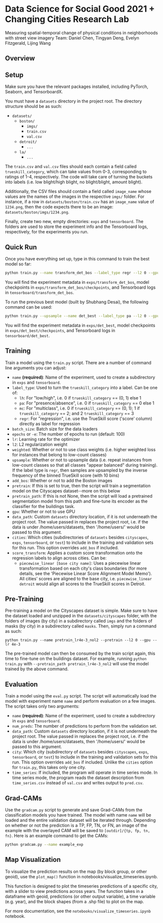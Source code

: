 # Data Science for Social Good 2021 + Changing Cities Research Lab
Measuring spatial-temporal change of physical conditions in neighborhoods with street view imagery
Team: Daniel Chen, Tingyan Deng, Evelyn Fitzgerald, Lijing Wang

## Overview


## Setup

Make sure you have the relevant packages installed, including PyTorch, Seaborn, and TensorboardX.

You must have a `datasets` directory in the project root. The directory structure should be as such:

- `datasets/`
  - `boston/`
    - `imgs/`
    - `train.csv`
    - `val.csv`
  - `detroit/`
    - `...`
  - `la/`
    - `...`

The `train.csv` and `val.csv` files should each contain a field called `trueskill_category`, which can take values from 0-3, corresponding to ratings of 1-4, respectively. The code will take care of turning the buckets into labels (i.e. low blight/high blight, no blight/blight, amount blight).

Additionally, the CSV files should contain a field called `image_name` whose values are the names of the images in the respective `imgs/` folder. For instance, if a row in `datasets/boston/train.csv` has an `image_name` value of `1234.png`, then the code expects there to be an image: `datasets/boston/imgs/1234.png`.

Finally, create two new, empty directories: `exps` and `tensorboard`. The folders are used to store the experiment info and the Tensorboard logs, respectively, for the experiments you run.

## Quick Run

Once you have everything set up, type in this command to train the best model so far:

```sh
python train.py --name transform_det_bos --label_type regr --l2 0 --gpu --epochs 50 --upsample --cities detroit boston --transform piecewise_linear detroit
```

You will find the experiment metadata in `exps/transform_det_bos`, model checkpoints in `exps/transform_det_bos/checkpoints`, and Tensorboard logs in `tensorboard/transform_det_bos`.

To run the previous best model (built by Shubhang Desai), the following command can be used:

```sh
python train.py --upsample --name det_best --label_type pa --l2 0 --gpu
```

You will find the experiment metadata in `exps/det_best`, model checkpoints in `exps/det_best/checkpoints`, and Tensorboard logs in `tensorboard/det_best`.

## Training

Train a model using the `train.py` script. There are a number of command line arguments you can adjust:

- `name` **(required)**: Name of the experiment, used to create a subdirectory in `exps` and `tensorboard`.
- `label_type`: Used to turn the `trueskill_category` into a label. Can be one of:
  - `lh`: For "low/high", i.e. 0 if `trueskill_category` == (0, 1) else 1
  - `pa`: For "presence/absence", i.e. 0 if `trueskill_category` == 0 else 1
  - `mc`: For "multiclass", i.e. 0 if `trueskill_category` == (0, 1); 1 if `trueskill_category` == 2; and 2 `trueskill_category` == 3
  - `regr`: For "regression", i.e. use the TrueSkill score ('score' column) directly as label for regression
- `batch_size`: Batch size for the data loaders
- `epochs` or `-e`: The number of epochs to run (default: 100)
- `lr`: Learning rate for the optimizer
- `l2`: L2 regularization weight
- `weighted`: Whether or not to use class weights (i.e. higher weighted loss for instances that belong to low-count classes)
- `upsample`: Whether or not to upsample data (i.e. repeat instances from low-count classes so that all classes "appear balanced" during training). If the label type is `regr`, then samples are upsampled by the inverse frequency of the binned TrueSkill score (with 10 bins)
- `add_bos`: Whether or not to add the Boston images
- `pretrain`: If this is set to true, then the script will train a segmentation model on the Cityscapes dataset--more on this below
- `pretrain_path`: If this is not None, then the script will load a pretrained segmentation model from this path and fine-tune its encoder as the classifier for the buildings task.
- `gpu`: Whether or not to use GPU
- `data_path`: Custom `datasets` directory location, if it is not underneath the project root. The value passed in replaces the project root, i.e. if the data is under /home/users/datasets, then '/home/users/' would be passed to this argument.
- `cities`: Which cities (subdirectories of `datasets` besides `cityscapes`, `exps`, `tensorboard`, or `test`) to include in the training and validation sets for this run. This option overrides `add_bos` if included.
- `score_transform`: Applies a custom score transformation onto the regression labels to align across cities. Can be:
  - `piecewise_linear [base city name]`: Uses a piecewise linear transformation based on each city's class boundaries (for more details, see the 'Piecewise Linear Score Alignment Model Memo'). All cities' scores are aligned to the base city, i.e. `piecewise_linear detroit` would align all scores to the TrueSkill scores in Detroit.

## Pre-Training

Pre-training a model on the Cityscapes dataset is simple. Make sure to have the dataset loaded and unzipped in the `datasets/cityscapes` folder, with the folders of images (by city) in a subdirectory called `imgs` and the folders of masks (by city) in a subdirectory called `masks`. Then, simply run a command as such:

```
python train.py --name pretrain_lr4e-3_nol2 --pretrain --l2 0 --gpu --lr 4e-3
```

The pre-trained model can then be consumed by the train script again, this time to fine-tune on the buildings dataset. For example, running `python train.py` with `--pretrain_path pretrain_lr4e-3_nol2` will use the model trained by the above command.

## Evaluation
Train a model using the `eval.py` script. The script will automatically load the model with experiment name `name` and perform evaluation on a few images. The script takes only two arguments:

- `name` **(required)**: Name of the experiment, used to create a subdirectory in `exps` and `tensorboard`.
- `num_preds`: The number of predictions to perform from the validation set.
- `data_path`: Custom `datasets` directory location, if it is not underneath the project root. The value passed in replaces the project root, i.e. if the data is under /home/users/datasets, then '/home/users/' would be passed to this argument.
- `city`: Which city (subdirectory of `datasets` besides `cityscapes`, `exps`, `tensorboard`, or `test`) to include in the training and validation sets for this run. This option overrides `add_bos` if included. Unlike the `cities` option for `train.py`, this takes only one city.
- `time_series`: If included, the program will operate in time series mode. In time series mode, the program reads the dataset description from `time_series.csv` instead of `val.csv` and writes output to `pred.csv`.

## Grad-CAMs

Use the `gradcam.py` script to generate and save Grad-CAMs from the classification models you have trained. The model with name `name` will be loaded and the entire validation dataset will be iterated through. Depending on whether or not the prediction is a TP, FP, TN, or FN, an image of the example with the overlayed CAM will be saved to `[outdir]/{tp, fp, tn, fn}`. Here is an example command to get the CAMs:

```sh
python gradcam.py --name example_exp
```

## Map Visualization

To visualize the prediction results on the map (by block group, or other geoid), use the `plot_map()` function in notebooks/visualize_timeseries.ipynb. 

This function is designed to plot the timeseries predictions of a specific city, with a slider to view predictions across years. The function takes in a dataframe with geoid, predictions (or other output variable), a time variable (e.g. year), and the block shapes (from a .shp file) to plot on the map. 

For more documentation, see the `notebooks/visualize_timeseries.ipynb` notebook.

